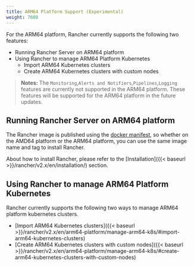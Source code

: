 ```yaml
---
title: ARM64 Platform Support (Experimental)
weight: 7600
---
```


For the ARM64 platform, Rancher currently supports the following two features:  

- Running Rancher Server on ARM64 platform
- Using Rancher to manage ARM64 Platform Kubernetes
    - Import ARM64 Kubernetes clusters
    - Create ARM64 Kubernetes clusters with custom nodes

>**Notes:**
>The `Monitoring`,`Alerts and Notifiers`,`Pipelines`,`Logging` features are currently not supported in the ARM64 platform. 
>These features will be supported for the ARM64 platform in the future updates.

## Running Rancher Server on ARM64 platform

The Rancher image is published using the [docker manifest](https://docs.docker.com/engine/reference/commandline/manifest/), so whether on the AMD64 platform or the ARM64 platform, you can use the same image name and tag to install Rancher.  

About how to install Rancher, please refer to the [Installation]({{< baseurl >}}/rancher/v2.x/en/installation/) section.

## Using Rancher to manage ARM64 Platform Kubernetes

Rancher currently supports the following two ways to manage ARM64 platform kubernetes clusters.

- [Import ARM64 Kubernetes clusters]({{< baseurl >}}/rancher/v2.x/en/arm64-platform/manage-arm64-k8s/#import-arm64-kubernetes-clusters)
- [Create ARM64 Kubernetes clusters with custom nodes]({{< baseurl >}}/rancher/v2.x/en/arm64-platform/manage-arm64-k8s/#create-arm64-kubernetes-clusters-with-custom-nodes)
